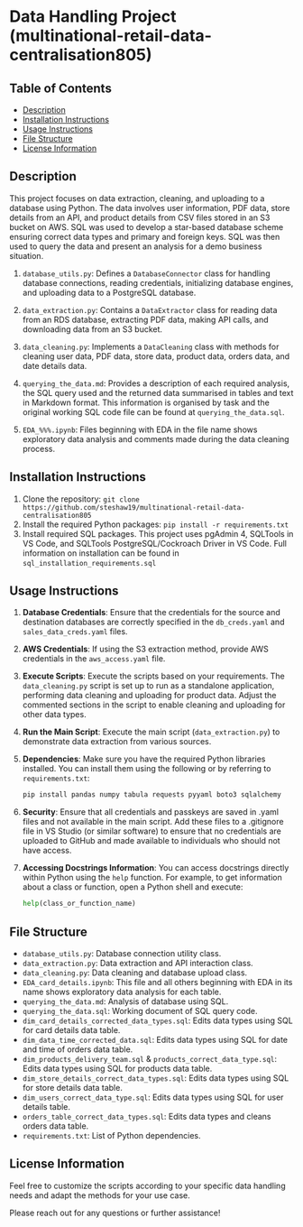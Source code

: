 # Data Handling Project (multinational-retail-data-centralisation805) 

## Table of Contents
- [Description](#description)
- [Installation Instructions](#installation-instructions)
- [Usage Instructions](#usage-instructions)
- [File Structure](#file-structure)
- [License Information](#license-information)

## Description
This project focuses on data extraction, cleaning, and uploading to a database using Python. The data involves user information, PDF data, store details from an API, and product details from CSV files stored in an S3 bucket on AWS. SQL was used to develop a star-based database scheme ensuring correct data types and primary and foreign keys. SQL was then used to query the data and present an analysis for a demo business situation. 

1. `database_utils.py`: Defines a `DatabaseConnector` class for handling database connections, reading credentials, initializing database engines, and uploading data to a PostgreSQL database.

2. `data_extraction.py`: Contains a `DataExtractor` class for reading data from an RDS database, extracting PDF data, making API calls, and downloading data from an S3 bucket.

3. `data_cleaning.py`: Implements a `DataCleaning` class with methods for cleaning user data, PDF data, store data, product data, orders data, and date details data.

4. `querying_the_data.md`: Provides a description of each required analysis, the SQL query used and the returned data summarised in tables and text in Markdown format. This information is organised by task and the original working SQL code file can be found at `querying_the_data.sql`.
   
5. `EDA_%%%.ipynb`: Files beginning with EDA in the file name shows exploratory data analysis and comments made during the data cleaning process.

## Installation Instructions
1. Clone the repository: `git clone https://github.com/steshaw19/multinational-retail-data-centralisation805`
2. Install the required Python packages: `pip install -r requirements.txt`
3. Install required SQL packages. This project uses pgAdmin 4, SQLTools in VS Code, and SQLTools PostgreSQL/Cockroach Driver in VS Code. Full information on installation can be found in `sql_installation_requirements.sql`

## Usage Instructions
1. **Database Credentials**: Ensure that the credentials for the source and destination databases are correctly specified in the `db_creds.yaml` and `sales_data_creds.yaml` files.

2. **AWS Credentials**: If using the S3 extraction method, provide AWS credentials in the `aws_access.yaml` file.

3. **Execute Scripts**: Execute the scripts based on your requirements. The `data_cleaning.py` script is set up to run as a standalone application, performing data cleaning and uploading for product data. Adjust the commented sections in the script to enable cleaning and uploading for other data types.

4. **Run the Main Script**: Execute the main script (`data_extraction.py`) to demonstrate data extraction from various sources.

5. **Dependencies**: Make sure you have the required Python libraries installed. You can install them using the following or by referring to `requirements.txt`:
   ```bash
   pip install pandas numpy tabula requests pyyaml boto3 sqlalchemy

6. **Security**: Ensure that all credentials and passkeys are saved in .yaml files and not available in the main script. Add these files to a .gitignore file in VS Studio (or similar software) to ensure that no credentials are uploaded to GitHub and made available to individuals who should not have access.

7. **Accessing Docstrings Information**: You can access docstrings directly within Python using the `help` function. For example, to get information about a class or function, open a Python shell and execute: 
   ```python
   help(class_or_function_name)
   ```
## File Structure
- `database_utils.py`: Database connection utility class.
- `data_extraction.py`: Data extraction and API interaction class.
- `data_cleaning.py`: Data cleaning and database upload class.
- `EDA_card_details.ipynb`: This file and all others beginning with EDA in its name shows exploratory data analysis for each table.
- `querying_the_data.md`: Analysis of database using SQL.
- `querying_the_data.sql`: Working document of SQL query code.
- `dim_card_details_corrected_data_types.sql`: Edits data types using SQL for card details data table.
- `dim_data_time_corrected_data.sql`: Edits data types using SQL for date and time of orders data table.
- `dim_products_delivery_team.sql` & `products_correct_data_type.sql`: Edits data types using SQL for products data table.
- `dim_store_details_correct_data_types.sql`: Edits data types using SQL for store details data table.
- `dim_users_correct_data_type.sql`: Edits data types using SQL for user details table.
- `orders_table_correct_data_types.sql`: Edits data types and cleans orders data table.
- `requirements.txt`: List of Python dependencies.

## License Information
Feel free to customize the scripts according to your specific data handling needs and adapt the methods for your use case.

Please reach out for any questions or further assistance!

